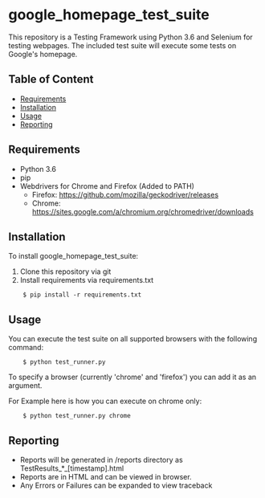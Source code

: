 # google_homepage_test_suite

This repository is a Testing Framework using Python 3.6 and Selenium for testing webpages. 
The included test suite will execute some tests on Google's homepage.

## Table of Content

- [Requirements](#requirements)
- [Installation](#installation)
- [Usage](#usage)
- [Reporting](#reporting)


## Requirements

- Python 3.6
- pip
- Webdrivers for Chrome and Firefox (Added to PATH)
    - Firefox: https://github.com/mozilla/geckodriver/releases
    - Chrome: https://sites.google.com/a/chromium.org/chromedriver/downloads

## Installation

To install google_homepage_test_suite: 

1. Clone this repository via git
2. Install requirements via requirements.txt

```batch
    $ pip install -r requirements.txt
```

## Usage

You can execute the test suite on all supported browsers with the following command:

```batch
    $ python test_runner.py
```

To specify a browser (currently 'chrome' and 'firefox') you can add it as an argument.

For Example here is how you can execute on chrome only:

```batch
    $ python test_runner.py chrome
```

## Reporting

- Reports will be generated in /reports directory as TestResults_*_[timestamp].html
- Reports are in HTML and can be viewed in browser.
- Any Errors or Failures can be expanded to view traceback
